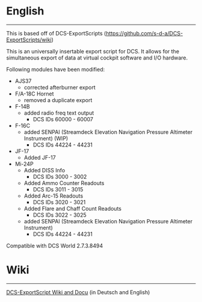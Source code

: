 # English
---

This is based off of DCS-ExportScripts (https://github.com/s-d-a/DCS-ExportScripts/wiki)

This is an universally insertable export script for DCS. It allows for the simultaneous export of data at virtual cockpit software and I/O hardware.

Following modules have been modified:
- AJS37
  - corrected afterburner export
- F/A-18C Hornet
  - removed a duplicate export
- F-14B
  - added radio freq text output 
    - DCS IDs 60000 - 60007
- F-16C
  - added SENPAI (Streamdeck Elevation Navigation Pressure Altimeter Instrument) (WIP)
    - DCS IDs 44224 - 44231
- JF-17
  - Added JF-17
- Mi-24P
  - Added DISS Info
    - DCS IDs 3000 - 3002
  - Added Ammo Counter Readouts
    - DCS IDs 3011 - 3015
  - Added Arc-15 Readouts
    - DCS IDs 3020 - 3021
  - Added Flare and Chaff Count Readouts
    - DCS IDs 3022 - 3025
  - added SENPAI (Streamdeck Elevation Navigation Pressure Altimeter Instrument)
    - DCS IDs 44224 - 44231

Compatible with DCS World 2.7.3.8494

# Wiki
---
[DCS-ExportScript Wiki and Docu](https://github.com/s-d-a/DCS-ExportScripts/wiki) (in Deutsch and English)

